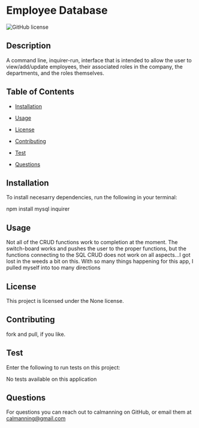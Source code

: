 # Employee Database
![GitHub license](https://img.shields.io/badge/license-None-blue.svg)

## Description 

A command line, inquirer-run, interface that is intended to allow the user to view/add/update employees, their associated roles in the company, the departments, and the roles themselves.

## Table of Contents

* [Installation](#installation)

* [Usage](#usage)

* [License](#license)

* [Contributing](#contributing)

* [Test](#tests)

* [Questions](#questions)

## Installation

To install necesarry dependencies, run the following in your terminal:


npm install mysql inquirer


## Usage 

Not all of the CRUD functions work to completion at the moment. The switch-board works and pushes the user to the proper functions, but the functions connecting to the SQL CRUD does not work on all aspects...I got lost in the weeds a bit on this. With so many things happening for this app, I pulled myself into too many directions

## License

This project is licensed under the None license.

## Contributing

fork and pull, if you like.

## Test

Enter the following to run tests on this project:


No tests available on this application


## Questions

For questions you can reach out to calmanning on GitHub, or email them at calmanning@gmail.com

